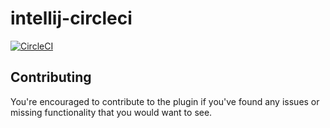 # intellij-circleci
[![CircleCI](https://circleci.com/gh/kkowalski/intellij-circleci.svg?style=shield)](https://circleci.com/gh/kkowalski/intellij-circleci)


## Contributing
You're encouraged to contribute to the plugin if you've found any issues or missing functionality that you would want to see.